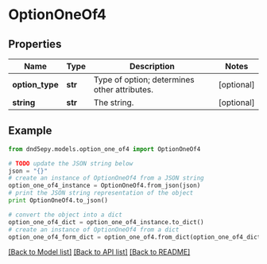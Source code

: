 # OptionOneOf4


## Properties
Name | Type | Description | Notes
------------ | ------------- | ------------- | -------------
**option_type** | **str** | Type of option; determines other attributes. | [optional] 
**string** | **str** | The string. | [optional] 

## Example

```python
from dnd5epy.models.option_one_of4 import OptionOneOf4

# TODO update the JSON string below
json = "{}"
# create an instance of OptionOneOf4 from a JSON string
option_one_of4_instance = OptionOneOf4.from_json(json)
# print the JSON string representation of the object
print OptionOneOf4.to_json()

# convert the object into a dict
option_one_of4_dict = option_one_of4_instance.to_dict()
# create an instance of OptionOneOf4 from a dict
option_one_of4_form_dict = option_one_of4.from_dict(option_one_of4_dict)
```
[[Back to Model list]](../README.md#documentation-for-models) [[Back to API list]](../README.md#documentation-for-api-endpoints) [[Back to README]](../README.md)



